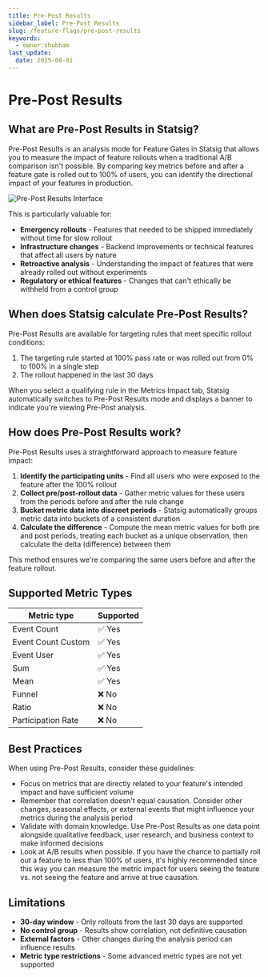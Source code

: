```yaml
---
title: Pre-Post Results
sidebar_label: Pre-Post Results
slug: /feature-flags/pre-post-results
keywords:
  - owner:shubham
last_update:
  date: 2025-08-01
---
```


# Pre-Post Results

## What are Pre-Post Results in Statsig?

Pre-Post Results is an analysis mode for Feature Gates in Statsig that allows you to measure the impact of feature rollouts when a traditional A/B comparison isn't possible. By comparing key metrics before and after a feature gate is rolled out to 100% of users, you can identify the directional impact of your features in production.

![Pre-Post Results Interface](/img/pre-post-results.png)

This is particularly valuable for:

- **Emergency rollouts** - Features that needed to be shipped immediately without time for slow rollout
- **Infrastructure changes** - Backend improvements or technical features that affect all users by nature
- **Retroactive analysis** - Understanding the impact of features that were already rolled out without experiments
- **Regulatory or ethical features** - Changes that can't ethically be withheld from a control group

## When does Statsig calculate Pre-Post Results?

Pre-Post Results are available for targeting rules that meet specific rollout conditions:

1. The targeting rule started at 100% pass rate or was rolled out from 0% to 100% in a single step
2. The rollout happened in the last 30 days

When you select a qualifying rule in the Metrics Impact tab, Statsig automatically switches to Pre-Post Results mode and displays a banner to indicate you're viewing Pre-Post analysis.

## How does Pre-Post Results work?

Pre-Post Results uses a straightforward approach to measure feature impact:

1. **Identify the participating units** - Find all users who were exposed to the feature after the 100% rollout
2. **Collect pre/post-rollout data** - Gather metric values for these users from the periods before and after the rule change
3. **Bucket metric data into discreet periods** - Statsig automatically groups metric data into buckets of a consistent duration
4. **Calculate the difference** - Compute the mean metric values for both pre and post periods, treating each bucket as a unique observation, then calculate the delta (difference) between them

This method ensures we're comparing the same users before and after the feature rollout.

## Supported Metric Types

| Metric type | Supported |
|-------------|-----------|
| Event Count | ✅ Yes |
| Event Count Custom | ✅ Yes |
| Event User | ✅ Yes |
| Sum | ✅ Yes |
| Mean | ✅ Yes |
| Funnel | ❌ No |
| Ratio | ❌ No |
| Participation Rate | ❌ No |

## Best Practices

When using Pre-Post Results, consider these guidelines:

- Focus on metrics that are directly related to your feature's intended impact and have sufficient volume
- Remember that correlation doesn't equal causation. Consider other changes, seasonal effects, or external events that might influence your metrics during the analysis period
- Validate with domain knowledge. Use Pre-Post Results as one data point alongside qualitative feedback, user research, and business context to make informed decisions
- Look at A/B results when possible. If you have the chance to partially roll out a feature to less than 100% of users, it's highly recommended since this way you can measure the metric impact for users seeing the feature vs. not seeing the feature and arrive at true causation.

## Limitations

- **30-day window** - Only rollouts from the last 30 days are supported
- **No control group** - Results show correlation, not definitive causation
- **External factors** - Other changes during the analysis period can influence results
- **Metric type restrictions** - Some advanced metric types are not yet supported
